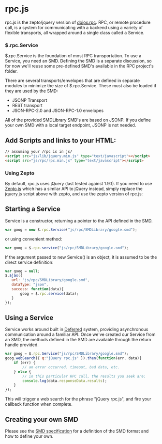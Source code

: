 rpc.js
==========

rpc.js is the zepto/jquery version of [dojox.rpc](http://livedocs.dojotoolkit.org/dojox/rpc). RPC, or remote procedure call, is a system for communicating with a backend using a variety of flexible transports, all wrapped around a single class called a Service.

### $.rpc.Service

$.rpc.Service is the foundation of most RPC transportation. To use a Service, you need an SMD. Defining the SMD is a separate discussion, so for now we'll reuse some pre-defined SMD's available in the RPC project's folder.

There are several transports/envelopes that are defined in separate modules to minimize the size of $.rpc.Service. These must also be loaded if they are used by the SMD:

* JSONP Transport
* REST transport
* JSON-RPC-2.0 and JSON-RPC-1.0 envelopes

All of the provided SMDLibrary SMD's are based on JSONP. If you define your own SMD with a local target endpoint, JSONP is not needed.

## Add Scripts and links to your HTML:

```html
// assuming your /rpc is in js/
<script src="js/lib/jquery.min.js" type="text/javascript"></script>
<script src="js/rpc/rpc.min.js" type="text/javascript"></script>
```

### Using Zepto

By default, rpc.js uses jQuery (last tested against 1.9.1). If you need to use [Zepto.js](http://zeptojs.com/) which has a similar API to jQuery instead, simply replace the jquery.js script above with zepto, and use the zepto version of rpc.js:

## Starting a Service

Service is a constructor, returning a pointer to the API defined in the SMD.

```javascript
var goog = new $.rpc.Service("js/rpc/SMDLibrary/google.smd");
```
or using convenient method:
```javascript
var goog = $.rpc.service("js/rpc/SMDLibrary/google.smd");
```
If the argument passed to new Service() is an object, it is assumed to be the direct service definition:
```javascript
var goog = null;
$.ajax({
   url: "js/rpc/SMDLibrary/google.smd",
   dataType: "json",
   success: function(data){
       goog = $.rpc.service(data);
   }
});
```
## Using a Service

Service works around built in [Deferred](http://sudhirj.github.com/simply-deferred/) system, providing asynchronous communication around a familiar API. Once we've created our Service from an SMD, the methods defined in the SMD are available through the return handle provided.

```javascript
var goog = $.rpc.Service("js/rpc/SMDLibrary/google.smd");
goog.webSearch({ q:"jQuery rpc.js" }).then(function(err, data){
	if (err) {
    	// an error occurred. timeout, bad data, etc.
	} else {
    	// in this particular RPC call, the results you seek are:
        console.log(data.responseData.results);
    }
});
```
This will trigger a web search for the phrase "jQuery rpc.js", and fire your callback function when complete.

## Creating your own SMD
Please see the [SMD specification](http://dojotoolkit.org/reference-guide/1.8/dojox/rpc/smd.html) for a definition of the SMD format and how to define your own.